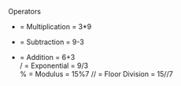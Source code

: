Operators 

*   =   Multiplication  = 3*9   
-   =   Subtraction     = 9-3   
+   =   Addition        = 6+3   
/   =   Exponential     = 9/3  
%   =   Modulus         = 15%7
//  =   Floor Division  = 15//7